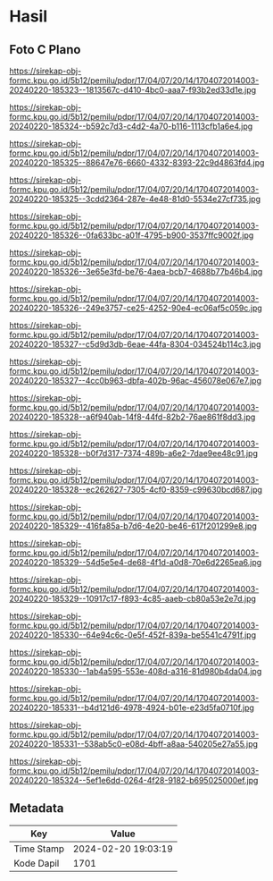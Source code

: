 # Hasil

## Foto C Plano

https://sirekap-obj-formc.kpu.go.id/5b12/pemilu/pdpr/17/04/07/20/14/1704072014003-20240220-185323--1813567c-d410-4bc0-aaa7-f93b2ed33d1e.jpg

https://sirekap-obj-formc.kpu.go.id/5b12/pemilu/pdpr/17/04/07/20/14/1704072014003-20240220-185324--b592c7d3-c4d2-4a70-b116-1113cfb1a6e4.jpg

https://sirekap-obj-formc.kpu.go.id/5b12/pemilu/pdpr/17/04/07/20/14/1704072014003-20240220-185325--88647e76-6660-4332-8393-22c9d4863fd4.jpg

https://sirekap-obj-formc.kpu.go.id/5b12/pemilu/pdpr/17/04/07/20/14/1704072014003-20240220-185325--3cdd2364-287e-4e48-81d0-5534e27cf735.jpg

https://sirekap-obj-formc.kpu.go.id/5b12/pemilu/pdpr/17/04/07/20/14/1704072014003-20240220-185326--0fa633bc-a01f-4795-b900-3537ffc9002f.jpg

https://sirekap-obj-formc.kpu.go.id/5b12/pemilu/pdpr/17/04/07/20/14/1704072014003-20240220-185326--3e65e3fd-be76-4aea-bcb7-4688b77b46b4.jpg

https://sirekap-obj-formc.kpu.go.id/5b12/pemilu/pdpr/17/04/07/20/14/1704072014003-20240220-185326--249e3757-ce25-4252-90e4-ec06af5c059c.jpg

https://sirekap-obj-formc.kpu.go.id/5b12/pemilu/pdpr/17/04/07/20/14/1704072014003-20240220-185327--c5d9d3db-6eae-44fa-8304-034524b114c3.jpg

https://sirekap-obj-formc.kpu.go.id/5b12/pemilu/pdpr/17/04/07/20/14/1704072014003-20240220-185327--4cc0b963-dbfa-402b-96ac-456078e067e7.jpg

https://sirekap-obj-formc.kpu.go.id/5b12/pemilu/pdpr/17/04/07/20/14/1704072014003-20240220-185328--a6f940ab-14f8-44fd-82b2-76ae861f8dd3.jpg

https://sirekap-obj-formc.kpu.go.id/5b12/pemilu/pdpr/17/04/07/20/14/1704072014003-20240220-185328--b0f7d317-7374-489b-a6e2-7dae9ee48c91.jpg

https://sirekap-obj-formc.kpu.go.id/5b12/pemilu/pdpr/17/04/07/20/14/1704072014003-20240220-185328--ec262627-7305-4cf0-8359-c99630bcd687.jpg

https://sirekap-obj-formc.kpu.go.id/5b12/pemilu/pdpr/17/04/07/20/14/1704072014003-20240220-185329--416fa85a-b7d6-4e20-be46-617f201299e8.jpg

https://sirekap-obj-formc.kpu.go.id/5b12/pemilu/pdpr/17/04/07/20/14/1704072014003-20240220-185329--54d5e5e4-de68-4f1d-a0d8-70e6d2265ea6.jpg

https://sirekap-obj-formc.kpu.go.id/5b12/pemilu/pdpr/17/04/07/20/14/1704072014003-20240220-185329--10917c17-f893-4c85-aaeb-cb80a53e2e7d.jpg

https://sirekap-obj-formc.kpu.go.id/5b12/pemilu/pdpr/17/04/07/20/14/1704072014003-20240220-185330--64e94c6c-0e5f-452f-839a-be5541c4791f.jpg

https://sirekap-obj-formc.kpu.go.id/5b12/pemilu/pdpr/17/04/07/20/14/1704072014003-20240220-185330--1ab4a595-553e-408d-a316-81d980b4da04.jpg

https://sirekap-obj-formc.kpu.go.id/5b12/pemilu/pdpr/17/04/07/20/14/1704072014003-20240220-185331--b4d121d6-4978-4924-b01e-e23d5fa0710f.jpg

https://sirekap-obj-formc.kpu.go.id/5b12/pemilu/pdpr/17/04/07/20/14/1704072014003-20240220-185331--538ab5c0-e08d-4bff-a8aa-540205e27a55.jpg

https://sirekap-obj-formc.kpu.go.id/5b12/pemilu/pdpr/17/04/07/20/14/1704072014003-20240220-185324--5ef1e6dd-0264-4f28-9182-b695025000ef.jpg


## Metadata

| Key        | Value               |
| ---------- | ------------------- |
| Time Stamp | 2024-02-20 19:03:19 |
| Kode Dapil | 1701                |



